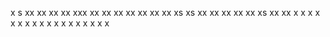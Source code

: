 x
s
xx
xx
xx
xx
xxx
xx
xx
xx
xx
xx
xx
xx
xs
xs
xx
xx
xx
xx
xx
xs
xx
xx
x
x
x
x
x
x
x
x
x
x
x
x
x
x
x
x
x
x
